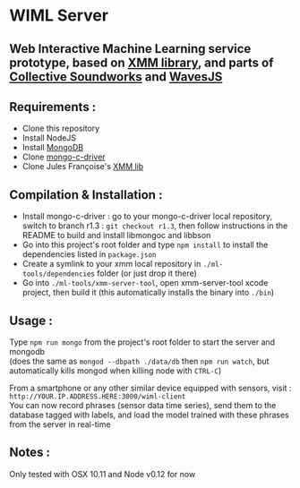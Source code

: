 # WIML Server

## Web Interactive Machine Learning service prototype, based on [XMM library](https://github.com/JulesFrancoise/xmm), and parts of [Collective Soundworks](https://github.com/collective-soundworks) and [WavesJS](https://github.com/wavesjs)

## Requirements :

- Clone this repository
- Install NodeJS
- Install [MongoDB](https://docs.mongodb.org/manual/installation/)
- Clone [mongo-c-driver](https://github.com/mongodb/mongo-c-driver)
- Clone Jules Françoise's [XMM lib](https://github.com/JulesFrancoise/xmm)

## Compilation & Installation :

- Install mongo-c-driver : go to your mongo-c-driver local repository, switch to branch r1.3 : `git checkout r1.3`, then follow instructions in the README to build and install libmongoc and libbson
- Go into this project's root folder and type `npm install` to install the dependencies listed in `package.json`
- Create a symlink to your xmm local repository in `./ml-tools/dependencies` folder (or just drop it there)
- Go into `./ml-tools/xmm-server-tool`, open xmm-server-tool xcode project, then build it (this automatically installs the binary into `./bin`)

## Usage :

Type `npm run mongo` from the project's root folder to start the server and mongodb  
(does the same as `mongod --dbpath ./data/db` then `npm run watch`, but automatically kills mongod when killing node with `CTRL-C`)

From a smartphone or any other similar device equipped with sensors, visit :  
`http://YOUR.IP.ADDRESS.HERE:3000/wiml-client`  
You can now record phrases (sensor data time series), send them to the database tagged with labels, and load the model trained with these phrases from the server in real-time

## Notes :

Only tested with OSX 10.11 and Node v0.12 for now